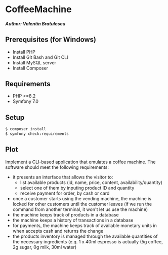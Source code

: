 # CoffeeMachine

##### Author: Valentin Bratulescu

## Prerequisites (for Windows)

- Install PHP
- Install Git Bash and Git CLI
- Install MySQL server
- Install Composer

## Requirements

- PHP >=8.2
- Symfony 7.0

## Setup

```bat
$ composer install
$ symfony check:requirements
```

## Plot

Implement a CLI-based application that emulates a coffee machine. The software should meet the following requirements:
- it presents an interface that allows the visitor to:
  - list available products (id, name, price, content, availability/quantity)
  - select one of them by inputing product ID and quantity
  - receive payment for order, by cash or card
- once a customer starts using the vending machine, the machine is locked for other customers until the customer leaves (if we run the command from another terminal, it won't let us use the machine)
- the machine keeps track of products in a database
- the machine keeps a history of transactions in a database
- for payments, the machine keeps track of available monetary units in when accepts cash and returns the change
- the products inventory is managed through the available quantities of the necessary ingredients (e.q. 1 x 40ml espresso is actually (5g coffee, 2g sugar, 0g milk, 30ml water)